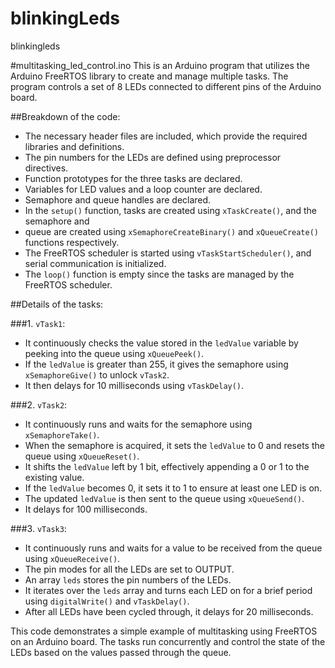 # blinkingLeds
blinkingleds

#multitasking_led_control.ino
This is an Arduino program that utilizes the Arduino FreeRTOS library to create and manage multiple tasks. 
The program controls a set of 8 LEDs connected to different pins of the Arduino board.

##Breakdown of the code:
- The necessary header files are included, which provide the required libraries and definitions.
- The pin numbers for the LEDs are defined using preprocessor directives.
- Function prototypes for the three tasks are declared.
- Variables for LED values and a loop counter are declared.
- Semaphore and queue handles are declared.
- In the `setup()` function, tasks are created using `xTaskCreate()`, and the semaphore and 
- queue are created using `xSemaphoreCreateBinary()` and `xQueueCreate()` functions respectively. 
- The FreeRTOS scheduler is started using `vTaskStartScheduler()`, and serial communication is initialized.
- The `loop()` function is empty since the tasks are managed by the FreeRTOS scheduler.

##Details of the tasks:

###1. `vTask1`:
   - It continuously checks the value stored in the `ledValue` variable by peeking into the queue using `xQueuePeek()`.
   - If the `ledValue` is greater than 255, it gives the semaphore using `xSemaphoreGive()` to unlock `vTask2`.
   - It then delays for 10 milliseconds using `vTaskDelay()`.

###2. `vTask2`:
   - It continuously runs and waits for the semaphore using `xSemaphoreTake()`.
   - When the semaphore is acquired, it sets the `ledValue` to 0 and resets the queue using `xQueueReset()`.
   - It shifts the `ledValue` left by 1 bit, effectively appending a 0 or 1 to the existing value.
   - If the `ledValue` becomes 0, it sets it to 1 to ensure at least one LED is on.
   - The updated `ledValue` is then sent to the queue using `xQueueSend()`.
   - It delays for 100 milliseconds.

###3. `vTask3`:
   - It continuously runs and waits for a value to be received from the queue using `xQueueReceive()`.
   - The pin modes for all the LEDs are set to OUTPUT.
   - An array `leds` stores the pin numbers of the LEDs.
   - It iterates over the `leds` array and turns each LED on for a brief period using `digitalWrite()` and `vTaskDelay()`.
   - After all LEDs have been cycled through, it delays for 20 milliseconds.

This code demonstrates a simple example of multitasking using FreeRTOS on an Arduino board.
The tasks run concurrently and control the state of the LEDs based on the values passed through the queue.
